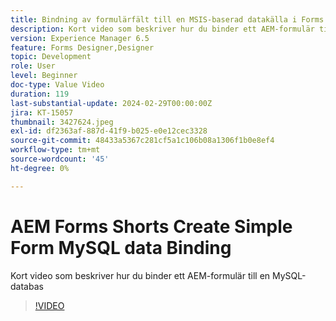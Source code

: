 ```yaml
---
title: Bindning av formulärfält till en MSIS-baserad datakälla i Forms Designer
description: Kort video som beskriver hur du binder ett AEM-formulär till en MySQL-databas
version: Experience Manager 6.5
feature: Forms Designer,Designer
topic: Development
role: User
level: Beginner
doc-type: Value Video
duration: 119
last-substantial-update: 2024-02-29T00:00:00Z
jira: KT-15057
thumbnail: 3427624.jpeg
exl-id: df2363af-887d-41f9-b025-e0e12cec3328
source-git-commit: 48433a5367c281cf5a1c106b08a1306f1b0e8ef4
workflow-type: tm+mt
source-wordcount: '45'
ht-degree: 0%

---
```


# AEM Forms Shorts Create Simple Form MySQL data Binding

Kort video som beskriver hur du binder ett AEM-formulär till en MySQL-databas

>[!VIDEO](https://video.tv.adobe.com/v/3439563/?learn=on&captions=swe)
